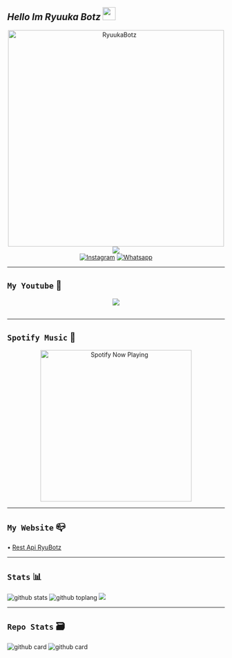 ## *Hello Im Ryuuka Botz* <img src="https://raw.githubusercontent.com/MartinHeinz/MartinHeinz/master/wave.gif" width="30px">
<p align="center">
<img src="https://telegra.ph/file/d745408ee71a70c27c661.jpg" alt="RyuukaBotz" width="500"/>
<a href="https://youtube.com/channel/UCjxavxEQa1Wd9A4J9tOmATA"><img src="https://img.shields.io/badge/YouTube-Ryuuka%20Botz-ff0000?style=for-the-badge&logo=youtube&logoColor=ff0000&link=https://youtube.com/channel/UCjxavxEQa1Wd9A4J9tOmATA" /><br>
<a href="https://www.instagram.com/ryuukabotz8" target="_blank"><img src="https://img.shields.io/badge/Instagram-%23E4405F.svg?&style=flat-square&logo=instagram&logoColor=white" alt="Instagram"></a>
<a href="https://wa.me/6287863200063" target="_blank"><img src="https://img.shields.io/badge/Whatsapp-%808080.svg?&style=flat-square&logo=Whatsapp&logoColor=white" alt="Whatsapp"></a>

-----

## ```My Youtube``` 🎥
<p align="center">
<a href="https://youtube.com/channel/UCjxavxEQa1Wd9A4J9tOmATA"><img align="center" height="auto" src="https://telegra.ph/file/edaac9192789641e428e6.jpg"/></a><br><br>

-----

## ```Spotify Music``` 🎵

<p align="center">
  <a href="https://open.spotify.com/track/185Wm4Mx09dQG0fUktklDm?si=Btfle_keSyysCVtV-bZvFQ&utm_source=copy-link" target="_blank"><img src="https://now-playing-on-spotify.vercel.app/api/spotify" alt="Spotify Now Playing" width="350"/></a>
</p>

------

## ```My Website``` 📪
• <a href="https://ryuu-apii.herokuapp.com" target="_blank">Rest Api RyuBotz</a>

-----

## ```Stats``` 📊

![github stats](https://github-readme-stats.vercel.app/api?username=YdzAja&show_icons=true&theme=dark)
![github toplang](https://github-readme-stats.vercel.app/api/top-langs/?username=YdzAja&layout=compact&theme=dark)
![](https://github-profile-summary-cards.vercel.app/api/cards/profile-details?username=YdzAja&theme=monokai)

-----

## ```Repo Stats``` 🗃

![github card](https://github-readme-stats.vercel.app/api/pin/?username=YdzAja&repo=RyuBotz&theme=dark)
![github card](https://github-readme-stats.vercel.app/api/pin/?username=YdzAja&repo=RyuBotzS2&theme=dark)
